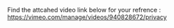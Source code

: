 Find the attcahed video link below for your refrence : 
https://vimeo.com/manage/videos/940828672/privacy
